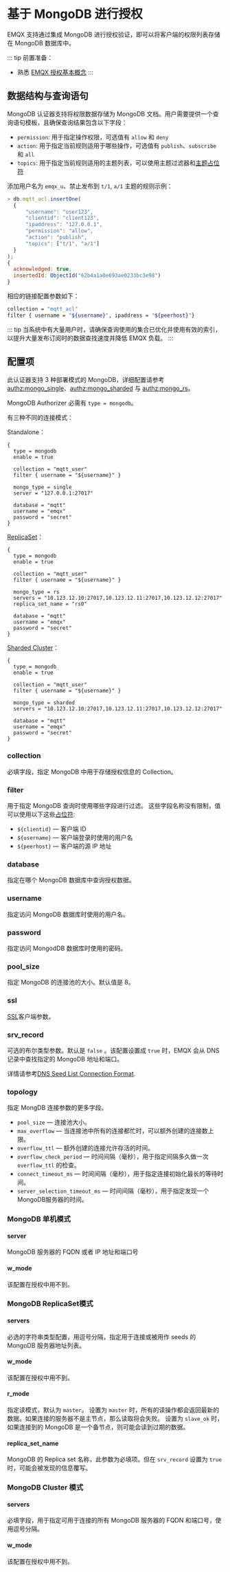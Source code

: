 # 基于 MongoDB 进行授权

EMQX 支持通过集成 MongoDB 进行授权验证，即可以将客户端的权限列表存储在 MongoDB 数据库中。

::: tip 前置准备：

- 熟悉 [EMQX 授权基本概念](./authz.md)
  :::

## 数据结构与查询语句

MongoDB 认证器支持将权限数据存储为 MongoDB 文档。用户需要提供一个查询语句模板，且确保查询结果包含以下字段：

- `permission`: 用于指定操作权限，可选值有 `allow` 和 `deny`
- `action`: 用于指定当前规则适用于哪些操作，可选值有 `publish`、`subscribe` 和 `all`
- `topics`: 用于指定当前规则适用的主题列表，可以使用主题过滤器和[主题占位符](./authz.md#主题占位符)

添加用户名为 `emqx_u`、禁止发布到 `t/1`, `a/1` 主题的规则示例：

```js
> db.mqtt_acl.insertOne(
  {
      "username": "user123",
      "clientid": "client123",
      "ipaddress": "127.0.0.1",
      "permission": "allow",
      "action": "publish",
      "topics": ["t/1", "a/1"]
  }
);
{
  acknowledged: true,
  insertedId: ObjectId("62b4a1a0e693ae0233bc3e98")
}
```

相应的链接配置参数如下：

```bash
collection = "mqtt_acl"
filter { username = "${username}", ipaddress = "${peerhost}"}

```

::: tip
当系统中有大量用户时，请确保查询使用的集合已优化并使用有效的索引，以提升大量发布订阅时的数据查找速度并降低 EMQX 负载。
:::

## 配置项

此认证器支持 3 种部署模式的 MongoDB，详细配置请参考 [authz:mongo_single](../../configuration/configuration-manual.md#authz:mongo_single)、[authz:mongo_sharded](../../configuration/configuration-manual.md#authz:mongo_sharded) 与 [authz:mongo_rs](../../configuration/configuration-manual.md#authz:mongo_rs)。

MongoDB Authorizer 必需有 `type = mongodb`。

有三种不同的连接模式：

Standalone：
```hocon
{
  type = mongodb
  enable = true

  collection = "mqtt_user"
  filter { username = "${username}" }

  mongo_type = single
  server = "127.0.0.1:27017"

  database = "mqtt"
  username = "emqx"
  password = "secret"
}
```

[ReplicaSet](https://www.mongodb.com/docs/manual/reference/replica-configuration/)：

```hocon
{
  type = mongodb
  enable = true

  collection = "mqtt_user"
  filter { username = "${username}" }

  mongo_type = rs
  servers = "10.123.12.10:27017,10.123.12.11:27017,10.123.12.12:27017"
  replica_set_name = "rs0"

  database = "mqtt"
  username = "emqx"
  password = "secret"
}
```

[Sharded Cluster](https://www.mongodb.com/docs/manual/sharding/)：

```hocon
{
  type = mongodb
  enable = true

  collection = "mqtt_user"
  filter { username = "${username}" }

  mongo_type = sharded
  servers = "10.123.12.10:27017,10.123.12.11:27017,10.123.12.12:27017"

  database = "mqtt"
  username = "emqx"
  password = "secret"
}
```

### collection

必填字段，指定 MongoDB 中用于存储授权信息的 Collection。

### filter

用于指定 MongoDB 查询时使用哪些字段进行过滤。
这些字段名称没有限制，值可以使用以下这些[占位符](./authz.md#authorizer-配置中的占位符):
* `${clientid}` — 客户端 ID
* `${username}` — 客户端登录时使用的用户名
* `${peerhost}` — 客户端的源 IP 地址

### database

指定在哪个 MongoDB 数据库中查询授权数据。

### username

指定访问 MongoDB 数据库时使用的用户名。

### password

指定访问 MongodDB 数据库时使用的密码。

### pool_size

指定 MongoDB 的连接池的大小。默认值是 8。

### ssl

[SSL](../../configuration/configuration.md#tls-ciphers)客户端参数。

### srv_record

可选的布尔类型参数。默认是 `false` 。该配置设置成 `true` 时，EMQX 会从 DNS 记录中查找指定的 MongoDB 地址和端口。

详情请参考[DNS Seed List Connection Format](https://www.mongodb.com/docs/manual/reference/connection-string/#dns-seed-list-connection-format).

### topology

指定 MongDB 连接参数的更多字段。

- `pool_size` — 连接池大小。
- `max_overflow` — 当连接池中所有的连接都忙时，可以额外创建的连接数上限。
- `overflow_ttl` — 额外创建的连接允许存活的时间。
- `overflow_check_period` — 时间间隔（毫秒），用于指定间隔多久做一次 `overflow_ttl` 的检查。
- `connect_timeout_ms` — 时间间隔（毫秒），用于指定连接初始化最长的等待时间。
- `server_selection_timeout_ms` — 时间间隔（毫秒），用于指定发现一个MongoDB服务器的时间。

<!--
TODO
* `local_threshold_ms` — ms duration, secondaries only which RTTs fit in the window from lower RTT to lower RTT + `local_threshold_ms` could be selected for handling user's requests.
* `wait_queue_timeout_ms` — ms duration, max time for waiting for a worker to be available in the internal pool.
* `heartbeat_frequency_ms` — ms duration, default delay between Topology rescans.
* `min_heartbeat_frequency_ms` — ms duration, the minimum delay between Topology rescans.
-->

### MongoDB 单机模式

#### server

MongoDB 服务器的 FQDN 或者 IP 地址和端口号


#### w_mode

该配置在授权中用不到。

### MongoDB ReplicaSet模式

#### servers

必选的字符串类型配置，用逗号分隔，指定用于连接或被用作 seeds 的 MongoDB 服务器地址列表。

#### w_mode

该配置在授权中用不到。

#### r_mode

指定读模式，默认为 `master`。
设置为 `master` 时，所有的读操作都会返回最新的数据。如果连接的服务器不是主节点，那么读取将会失败。
设置为 `slave_ok` 时，如果连接到的 MongoDB 是一个备节点，则可能会读到过期的数据。

#### replica_set_name

MongoDB 的 Replica set 名称，此参数为必填项。但在 `srv_record` 设置为 `true` 时，可能会被发现的信息覆写。

### MongoDB Cluster 模式

#### servers

必填字段，用于指定可用于连接的所有 MongoDB 服务器的 FQDN 和端口号，使用逗号分隔。

#### w_mode

该配置在授权中用不到。
